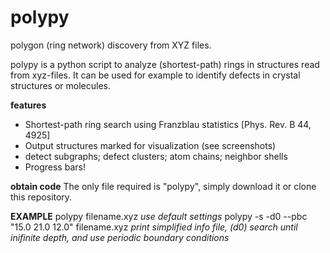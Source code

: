 # polypy
polygon (ring network) discovery from XYZ files.

polypy is a python script to analyze (shortest-path) rings in structures read from xyz-files. 
It can be used for example to identify defects in crystal structures or molecules.

**features**
- Shortest-path ring search using Franzblau statistics [Phys. Rev. B 44, 4925]
- Output structures marked for visualization (see screenshots)
- detect subgraphs; defect clusters; atom chains; neighbor shells
- Progress bars!

**obtain code**
The only file required is "polypy", simply download it or clone this repository.

**EXAMPLE**
    polypy filename.xyz                                       *use default settings*
    polypy -s -d0 --pbc "15.0 21.0 12.0" filename.xyz         *print simplified info file, (d0) search until inifinite depth, and use periodic boundary conditions*
    
